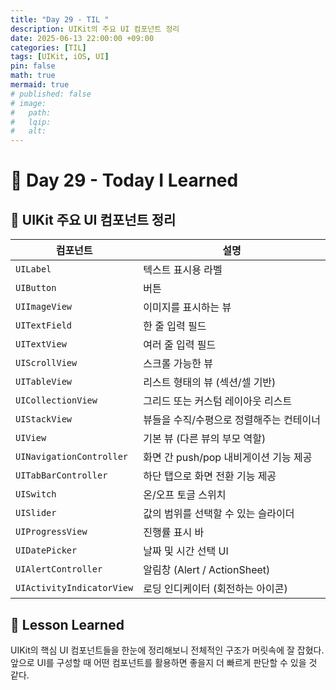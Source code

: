 ```yaml
---
title: "Day 29 - TIL "
description: UIKit의 주요 UI 컴포넌트 정리
date: 2025-06-13 22:00:00 +09:00
categories: [TIL]
tags: [UIKit, iOS, UI]
pin: false
math: true
mermaid: true
# published: false
# image:
#   path:
#   lqip: 
#   alt: 
---
```

 
# 📘 Day 29 - Today I Learned

## 📝 UIKit 주요 UI 컴포넌트 정리

| 컴포넌트 | 설명 |
|----------|------|
| `UILabel` | 텍스트 표시용 라벨 |
| `UIButton` | 버튼 |
| `UIImageView` | 이미지를 표시하는 뷰 |
| `UITextField` | 한 줄 입력 필드 |
| `UITextView` | 여러 줄 입력 필드 |
| `UIScrollView` | 스크롤 가능한 뷰 |
| `UITableView` | 리스트 형태의 뷰 (섹션/셀 기반) |
| `UICollectionView` | 그리드 또는 커스텀 레이아웃 리스트 |
| `UIStackView` | 뷰들을 수직/수평으로 정렬해주는 컨테이너 |
| `UIView` | 기본 뷰 (다른 뷰의 부모 역할) |
| `UINavigationController` | 화면 간 push/pop 내비게이션 기능 제공 |
| `UITabBarController` | 하단 탭으로 화면 전환 기능 제공 |
| `UISwitch` | 온/오프 토글 스위치 |
| `UISlider` | 값의 범위를 선택할 수 있는 슬라이더 |
| `UIProgressView` | 진행률 표시 바 |
| `UIDatePicker` | 날짜 및 시간 선택 UI |
| `UIAlertController` | 알림창 (Alert / ActionSheet) |
| `UIActivityIndicatorView` | 로딩 인디케이터 (회전하는 아이콘) |

## 📘 Lesson Learned

UIKit의 핵심 UI 컴포넌트들을 한눈에 정리해보니 전체적인 구조가 머릿속에 잘 잡혔다. 앞으로 UI를 구성할 때 어떤 컴포넌트를 활용하면 좋을지 더 빠르게 판단할 수 있을 것 같다.
